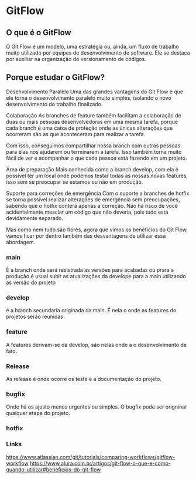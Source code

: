 # GitFlow

## O que é o GitFlow
O Git Flow é um modelo, uma estratégia ou, ainda, um fluxo de trabalho muito utilizado por equipes de desenvolvimento de software. Ele se destaca por auxiliar na organização do versionamento de códigos.

## Porque estudar o GitFlow?

Desenvolvimento Paralelo
Uma das grandes vantagens do Git Flow é que ele torna o desenvolvimento paralelo muito simples, isolando o novo desenvolvimento do trabalho finalizado.

Colaboração
As branches de feature também facilitam a colaboração de duas ou mais pessoas desenvolvedoras em uma mesma tarefa, porque cada branch é uma caixa de proteção onde as únicas alterações que ocorreram são as que aconteceram para realizar a tarefa.

Com isso, conseguimos compartilhar nossa branch com outras pessoas para elas nos ajudarem ou terminarem a tarefa. Isso também torna muito fácil de ver e acompanhar o que cada pessoa está fazendo em um projeto.

Área de preparação
Mais conhecida como a branch develop, com ela é possível ter um local onde podemos testar todas as nossas novas features, isso sem se preocupar se estamos ou não em produção.

Suporte para correções de emergência
Com o suporte a branches de hotfix se torna possível realizar alterações de emergência sem preocupações, sabendo que o hotfix conterá apenas a correção. Não há risco de você acidentalmente mesclar um código que não deveria, pois tudo está devidamente separado.

Mas como nem tudo são flores, agora que vimos os benefícios do Git Flow, vamos ficar por dentro também das desvantagens de utilizar essa abordagem.

### main
È a branch onde será resistrada as versões para acabadas ou prara a produção.é usual subir as atualizações da develope para a main utilizando as versão do projeto 

### develop
é a branch secundaria originada da main. É nela o onde as features do projetos serão reunidas 


### feature 

A features derivam-se da develop, são nelas onde a o desenvolvimento de fato.

### Release
As release é onde ocorre os teste e a documentação do projeto.

### bugfix
Onde há os ajusto menos urgentes ou simples.
O bugfix pode ser origninar qualquer etapa do projeto.
### hotfix 

### Links 
https://www.atlassian.com/git/tutorials/comparing-workflows/gitflow-workflow
https://www.alura.com.br/artigos/git-flow-o-que-e-como-quando-utilizar#beneficios-do-git-flow 